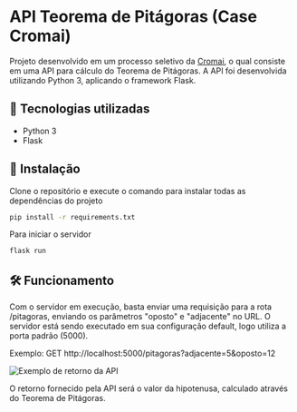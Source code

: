 # API Teorema de Pitágoras (Case Cromai)

Projeto desenvolvido em um processo seletivo da [Cromai](https://www.cromai.com), o qual consiste em uma API para cálculo do Teorema de Pitágoras. A API foi desenvolvida utilizando Python 3, aplicando o framework Flask.

## 🚀 Tecnologias utilizadas

- Python 3
- Flask

## 🔧 Instalação

Clone o repositório e execute o comando para instalar todas as dependências do projeto

```bash
pip install -r requirements.txt
```

Para iniciar o servidor

```bash
flask run
```

## 🛠️ Funcionamento

Com o servidor em execução, basta enviar uma requisição para a rota /pitagoras, enviando os parâmetros "oposto" e "adjacente" no URL. O servidor está sendo executado em sua configuração default, logo utiliza a porta padrão (5000).

Exemplo: GET http://localhost:5000/pitagoras?adjacente=5&oposto=12

![Exemplo de retorno da API](https://i.imgur.com/8ZFueBF.png)

O retorno fornecido pela API será o valor da hipotenusa, calculado através do Teorema de Pitágoras.
